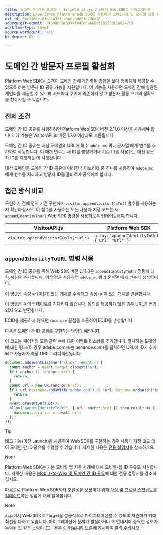 ```yaml
---
title: 도메인 간 지원 활성화 - Target을 at.js 2.x에서 Web SDK로 마이그레이션
description: Experience Platform Web SDK를 사용하여 도메인 간 및 모바일 앱용 Adobe Target을 웹 브라우저 시나리오에 맞게 구성하는 방법에 대해 알아봅니다.
exl-id: 6ec24ddc-8f6d-4331-a3ae-bd0f3a7d6e78
source-git-commit: d4308b68d6974fe47eca668dd16555d15a8247c9
workflow-type: tm+mt
source-wordcount: '455'
ht-degree: 0%

---
```


# 도메인 간 방문자 프로필 활성화

Platform Web SDK는 고객이 도메인 간에 개인화된 경험을 보다 정확하게 제공할 수 있도록 하는 방문자 ID 공유 기능을 지원합니다. 이 기능을 사용하면 도메인 간에 일관된 개인화를 제공할 수 있으며 서드파티 쿠키에 의존하지 않고 방문자 활동 보고의 정확도를 향상시킬 수 있습니다.

## 전제 조건

도메인 간 ID 공유를 사용하려면 Platform Web SDK 버전 2.11.0 이상을 사용해야 합니다. 이 기능은 VisitorAPI.js 버전 1.7.0 이상과도 호환됩니다.

도메인 간 ID 공유는 대상 도메인의 URL에 특수 `adobe_mc` 쿼리 문자열 매개 변수를 추가하여 작동합니다. 이 매개 변수는 새 ID를 생성하거나 기존 ID를 사용하는 대신 방문자 ID를 지정하는 데 사용됩니다.

대상 도메인은 도메인 간 ID 공유에 이러한 라이브러리 중 하나를 사용하여 `adobe_mc` 매개 변수를 처리하고 방문자 ID를 올바르게 공유해야 합니다.

## 접근 방식 비교

구현하기 전에 먼저 기존 구현에서 `visitor.appendVisitorIDsTo()` 함수를 사용하는지 확인하십시오. 이 함수를 사용하는 모든 사용자 지정 코드는 새 `appendIdentityToUrl` Web SDK 명령을 사용하도록 업데이트해야 합니다.

| VisitorAPI.js | Platform Web SDK |
| --- | --- |
| `visitor.appendVisitorIDsTo(*url*)` | `alloy("appendIdentityToUrl", { url: *url* })` |

## `appendIdentityToURL` 명령 사용

도메인 간 ID 공유를 위해 Web SDK 버전 2.11.0은 `appendIdentityToUrl` 명령에 대한 지원을 추가합니다. 이 명령을 사용하면 `adobe_mc` 쿼리 문자열 매개 변수가 생성됩니다.

이 명령은 속성 `url`이(가) 있는 개체를 수락하고 속성 url이 있는 개체를 반환합니다.

이 명령은 동의 업데이트를 기다리지 않습니다. 동의를 제공하지 않은 경우 URL은 변경되지 않고 반환됩니다.

ECID를 제공하지 않으면 `/acquire` 끝점을 호출하여 ECID를 생성합니다.

다음은 도메인 간 ID 공유를 구현하는 방법의 예입니다.

이 코드는 페이지의 모든 클릭 수에 대한 이벤트 리스너를 추가합니다. 일치하는 도메인에 대한 링크(이 경우 adobe.com 또는 behance.com)를 클릭하면 URL에 ID가 추가되고 사용자가 해당 URL로 리디렉션됩니다.

```Javascript
document.addEventListener("click", event => {
  const anchor = event.target.closest("a");
  if (!anchor || !anchor.href) {
    return;
  }
  const url = new URL(anchor.href);
  if (!url.hostname.endsWith("adobe.com") && !url.hostname.endsWith("behance.com")) {
    return;
  }
  event.preventDefault();
  alloy("appendIdentityToUrl", { url: anchor.href }).then(result => {
    document.location = result.url;
  });
});
```

>[!TIP]
>
>태그 기능(이전 Launch)을 사용하여 Web SDK를 구현하는 경우 사용자 지정 코드 없이 도메인 간 ID 공유를 수행할 수 있습니다. 자세한 내용은 [전용 설명서](https://experienceleague.adobe.com/docs/experience-platform/edge/identity/id-sharing.html#tags-extension)를 참조하세요.

>[!NOTE]
>
>Platform Web SDK는 기본 모바일 앱 사용 사례에 대해 모바일-웹 ID 공유도 지원합니다. 자세한 내용은 [Mobile-to-Web 및 도메인 간 ID 공유](https://experienceleague.adobe.com/docs/experience-platform/edge/identity/id-sharing.html)에 대한 전용 설명서를 참조하십시오.

다음으로 Platform Web SDK와의 호환성을 보장하기 위해 [대상 및 프로필 스크립트를 업데이트](update-audiences.md)하는 방법에 대해 알아봅니다.

>[!NOTE]
>
>at.js에서 Web SDK로 Target을 성공적으로 마이그레이션할 수 있도록 지원하기 위해 최선을 다하고 있습니다. 마이그레이션에 문제가 발생하거나 이 안내서에 중요한 정보가 누락된 것 같은 느낌이 드는 경우 [이 커뮤니티 토론](https://experienceleaguecommunities.adobe.com/t5/adobe-experience-platform-data/tutorial-discussion-migrate-target-from-at-js-to-web-sdk/m-p/575587#M463)에 게시하여 알려 주십시오.
